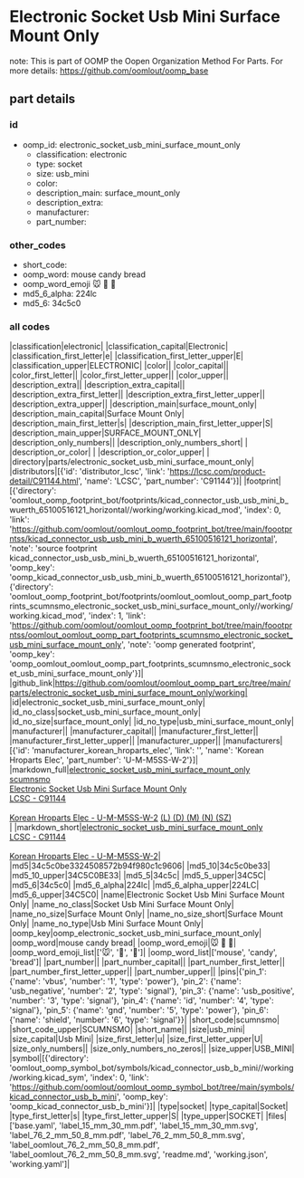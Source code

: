 # Electronic Socket Usb Mini Surface Mount Only  

note: This is part of OOMP the Oopen Organization Method For Parts. For more details: https://github.com/oomlout/oomp_base

##  part details





### id
* oomp_id: electronic_socket_usb_mini_surface_mount_only
  * classification: electronic
  * type: socket
  * size: usb_mini
  * color: 
  * description_main: surface_mount_only
  * description_extra: 
  * manufacturer: 
  * part_number: 

### other_codes
* short_code: 
* oomp_word: mouse candy bread
* oomp_word_emoji :mouse: :candy: :bread:
* md5_6_alpha: 224lc
* md5_6: 34c5c0

### all codes 
|classification|electronic|
|classification_capital|Electronic|
|classification_first_letter|e|
|classification_first_letter_upper|E|
|classification_upper|ELECTRONIC|
|color||
|color_capital||
|color_first_letter||
|color_first_letter_upper||
|color_upper||
|description_extra||
|description_extra_capital||
|description_extra_first_letter||
|description_extra_first_letter_upper||
|description_extra_upper||
|description_main|surface_mount_only|
|description_main_capital|Surface Mount Only|
|description_main_first_letter|s|
|description_main_first_letter_upper|S|
|description_main_upper|SURFACE_MOUNT_ONLY|
|description_only_numbers||
|description_only_numbers_short| |
|description_or_color| |
|description_or_color_upper| |
|directory|parts/electronic_socket_usb_mini_surface_mount_only|
|distributors|[{'id': 'distributor_lcsc', 'link': 'https://lcsc.com/product-detail/C91144.html', 'name': 'LCSC', 'part_number': 'C91144'}]|
|footprint|[{'directory': 'oomlout_oomp_footprint_bot/footprints/kicad_connector_usb_usb_mini_b_wuerth_65100516121_horizontal//working/working.kicad_mod', 'index': 0, 'link': 'https://github.com/oomlout/oomlout_oomp_footprint_bot/tree/main/foootprntss/kicad_connector_usb_usb_mini_b_wuerth_65100516121_horizontal', 'note': 'source footprint kicad_connector_usb_usb_mini_b_wuerth_65100516121_horizontal', 'oomp_key': 'oomp_kicad_connector_usb_usb_mini_b_wuerth_65100516121_horizontal'}, {'directory': 'oomlout_oomp_footprint_bot/footprints/oomlout_oomlout_oomp_part_footprints_scumnsmo_electronic_socket_usb_mini_surface_mount_only//working/working.kicad_mod', 'index': 1, 'link': 'https://github.com/oomlout/oomlout_oomp_footprint_bot/tree/main/foootprntss/oomlout_oomlout_oomp_part_footprints_scumnsmo_electronic_socket_usb_mini_surface_mount_only', 'note': 'oomp generated footprint', 'oomp_key': 'oomp_oomlout_oomlout_oomp_part_footprints_scumnsmo_electronic_socket_usb_mini_surface_mount_only'}]|
|github_link|https://github.com/oomlout/oomlout_oomp_part_src/tree/main/parts/electronic_socket_usb_mini_surface_mount_only/working|
|id|electronic_socket_usb_mini_surface_mount_only|
|id_no_class|socket_usb_mini_surface_mount_only|
|id_no_size|surface_mount_only|
|id_no_type|usb_mini_surface_mount_only|
|manufacturer||
|manufacturer_capital||
|manufacturer_first_letter||
|manufacturer_first_letter_upper||
|manufacturer_upper||
|manufacturers|[{'id': 'manufacturer_korean_hroparts_elec', 'link': '', 'name': 'Korean Hroparts Elec', 'part_number': 'U-M-M5SS-W-2'}]|
|markdown_full|[electronic_socket_usb_mini_surface_mount_only](https://github.com/oomlout/oomlout_oomp_part_src/tree/main/parts/electronic_socket_usb_mini_surface_mount_only/working)<br>[scumnsmo](https://github.com/oomlout/oomlout_oomp_part_src/tree/main/parts/electronic_socket_usb_mini_surface_mount_only/working)<br>[Electronic Socket Usb Mini Surface Mount Only](https://github.com/oomlout/oomlout_oomp_part_src/tree/main/parts/electronic_socket_usb_mini_surface_mount_only/working)<br>[LCSC - C91144<br>](https://lcsc.com/product-detail/C91144.html)<br>[Korean Hroparts Elec - U-M-M5SS-W-2]() [(L)  ](https://www.lcsc.com/search?q=U-M-M5SS-W-2)[(D)  ](https://www.digikey.com/en/products?keywords=U-M-M5SS-W-2)[(M)  ](https://www.mouser.com/Search/Refine?Keyword=U-M-M5SS-W-2)[(N)  ](https://www.newark.com/search?st=U-M-M5SS-W-2)[(SZ)  ](https://so.szlcsc.com/global.html?k=U-M-M5SS-W-2)<br>|
|markdown_short|[electronic_socket_usb_mini_surface_mount_only](https://github.com/oomlout/oomlout_oomp_part_src/tree/main/parts/electronic_socket_usb_mini_surface_mount_only/working)<br>[LCSC - C91144<br>](https://lcsc.com/product-detail/C91144.html)<br>[Korean Hroparts Elec - U-M-M5SS-W-2]()|
|md5|34c5c0be3324508572b94f980c1c9606|
|md5_10|34c5c0be33|
|md5_10_upper|34C5C0BE33|
|md5_5|34c5c|
|md5_5_upper|34C5C|
|md5_6|34c5c0|
|md5_6_alpha|224lc|
|md5_6_alpha_upper|224LC|
|md5_6_upper|34C5C0|
|name|Electronic Socket Usb Mini Surface Mount Only|
|name_no_class|Socket Usb Mini Surface Mount Only|
|name_no_size|Surface Mount Only|
|name_no_size_short|Surface Mount Only|
|name_no_type|Usb Mini Surface Mount Only|
|oomp_key|oomp_electronic_socket_usb_mini_surface_mount_only|
|oomp_word|mouse candy bread|
|oomp_word_emoji|:mouse: :candy: :bread:|
|oomp_word_emoji_list|[':mouse:', ':candy:', ':bread:']|
|oomp_word_list|['mouse', 'candy', 'bread']|
|part_number||
|part_number_capital||
|part_number_first_letter||
|part_number_first_letter_upper||
|part_number_upper||
|pins|{'pin_1': {'name': 'vbus', 'number': '1', 'type': 'power'}, 'pin_2': {'name': 'usb_negative', 'number': '2', 'type': 'signal'}, 'pin_3': {'name': 'usb_positive', 'number': '3', 'type': 'signal'}, 'pin_4': {'name': 'id', 'number': '4', 'type': 'signal'}, 'pin_5': {'name': 'gnd', 'number': '5', 'type': 'power'}, 'pin_6': {'name': 'shield', 'number': '6', 'type': 'signal'}}|
|short_code|scumnsmo|
|short_code_upper|SCUMNSMO|
|short_name||
|size|usb_mini|
|size_capital|Usb Mini|
|size_first_letter|u|
|size_first_letter_upper|U|
|size_only_numbers||
|size_only_numbers_no_zeros||
|size_upper|USB_MINI|
|symbol|[{'directory': 'oomlout_oomp_symbol_bot/symbols/kicad_connector_usb_b_mini//working/working.kicad_sym', 'index': 0, 'link': 'https://github.com/oomlout/oomlout_oomp_symbol_bot/tree/main/symbols/kicad_connector_usb_b_mini', 'oomp_key': 'oomp_kicad_connector_usb_b_mini'}]|
|type|socket|
|type_capital|Socket|
|type_first_letter|s|
|type_first_letter_upper|S|
|type_upper|SOCKET|
|files|['base.yaml', 'label_15_mm_30_mm.pdf', 'label_15_mm_30_mm.svg', 'label_76_2_mm_50_8_mm.pdf', 'label_76_2_mm_50_8_mm.svg', 'label_oomlout_76_2_mm_50_8_mm.pdf', 'label_oomlout_76_2_mm_50_8_mm.svg', 'readme.md', 'working.json', 'working.yaml']|
